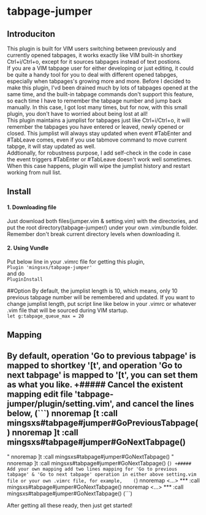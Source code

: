 # tabpage-jumper

## Introduciton

This plugin is built for VIM users switching between previously and currently opened tabpages, it works exactly like VIM built-in shortkey Ctrl+i/Ctrl+o, except for it sources tabpages instead of text postions.     
If you are a VIM tabpage user for either developing or just editing, it could be quite a handy tool for you to deal with different opened tabpges, especially when tabpages's growing more and more. Before I decided to make this plugin, I'vd been drained much by lots of tabpages opened at the same time, and the built-in tabpage commands don't support this feature, so each time I have to remember the tabpage number and jump back manually. In this case, I got lost many times, but for now, with this small plugin, you don't have to worried about being lost at all!    
This plugin maintains a jumplist for tabpages just like Ctrl+i/Ctrl+o, it will remember the tabpages you have entered or leaved, newly opened or closed. This jumplist will always stay updated when event #TabEnter and #TabLeave comes, even if you use tabmove command to move current tabpge, it will stay updated as well.   
Addtionally, for robustness purpose, I add self-check in the code in case the event triggers #TabEnter or #TabLeave doesn't work well sometimes. When this case happens, plugin will wipe the jumplist history and restart working from null list.   

## Install
#### 1. Downloading file
Just download both files(jumper.vim & setting.vim) with the directories, and put the root directory(tabpage-jumper/) under your own .vim/bundle folder. Remember don't break current directory levels when downloading it.

#### 2. Using Vundle
Put below line in your .vimrc file for getting this plugin,   
`Plugin 'mingsxs/tabpage-jumper'`    
and do   
`PluginInstall`   

##Option
By default, the jumplist length is 10, which means, only 10 previous tabpage number will be remembered and updated. If you want to change jumplist length, put script line like below in your .vimrc or whatever .vim file that will be sourced during VIM startup.   
`let g:tabpage_queue_max = 20`

## Mapping
By default, operation 'Go to previous tabpage' is mapped to shortkey '\[t', and operation 'Go to next tabpage' is mapped to '\[t', you can set them as what you like.
+##### Cancel the existent mapping
edit file 'tabpage-jumper/plugin/setting.vim', and cancel the lines below,
(```)
nnoremap <silent> [t :call mingsxs#tabpage#jumper#GoPreviousTabpage()<cr>
nnoremap <silent> ]t :call mingsxs#tabpage#jumper#GoNextTabpage()<cr>
-----------------------------------------------------------------------------
" nnoremap <silent> ]t :call mingsxs#tabpage#jumper#GoNextTabpage()<cr>
" nnoremap <silent> ]t :call mingsxs#tabpage#jumper#GoNextTabpage()<cr>
(```)
+##### Add your own mapping
add two lines mapping for 'Go to previous tabpage' & 'Go to next tabpage' operation in either above setting.vim file or your own .vimrc file, for example,   
(```)
nnoremap <silent> <...> *** :call mingsxs#tabpage#jumper#GoNextTabpage()<cr>
nnoremap <silent> <...> *** :call mingsxs#tabpage#jumper#GoNextTabpage()<cr>
(```)

After getting all these ready, then just get started!
